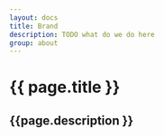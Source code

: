 ```yaml
---
layout: docs
title: Brand
description: TODO what do we do here
group: about
---
```


# {{ page.title }}
## {{page.description }}